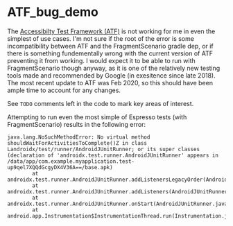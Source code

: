 # ATF_bug_demo

The [Accessibilty Test Framework (ATF)](https://github.com/google/Accessibility-Test-Framework-for-Android) is not working for me in even the simplest of use cases. 
I'm not sure if the root of the error is some incompatibility between ATF and the FragmentScenario gradle dep, or if there is something fundementally wrong with
the current version of ATF preventing it from working. I would expect it to be able to run with FragmentScenario though anyway, as it is one of the relatively new
testing tools made and recommended by Google (in exesitence since late 2018). The most recent update to ATF was Feb 2020, so this should have been ample time to 
account for any changes.

See `TODO` comments left in the code to mark key areas of interest.

Attempting to run even the most simple of Espresso tests (with FragmentScenario) results in the following error:
```
java.lang.NoSuchMethodError: No virtual method shouldWaitForActivitiesToComplete()Z in class Landroidx/test/runner/AndroidJUnitRunner; or its super classes (declaration of 'androidx.test.runner.AndroidJUnitRunner' appears in /data/app/com.example.myapplication.test-up9qel7XQQdGcgyDX4V36A==/base.apk)
        at androidx.test.runner.AndroidJUnitRunner.addListenersLegacyOrder(AndroidJUnitRunner.java:442)
        at androidx.test.runner.AndroidJUnitRunner.addListeners(AndroidJUnitRunner.java:423)
        at androidx.test.runner.AndroidJUnitRunner.onStart(AndroidJUnitRunner.java:391)
        at android.app.Instrumentation$InstrumentationThread.run(Instrumentation.java:2189)
```
